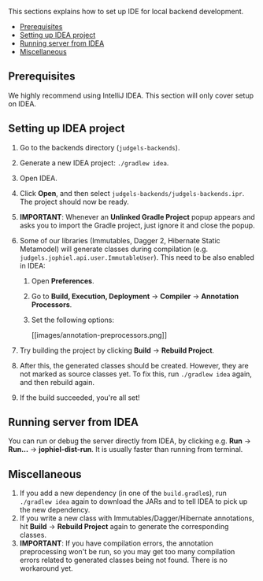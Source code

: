 This sections explains how to set up IDE for local backend development.

- [Prerequisites](#prerequisites)
- [Setting up IDEA project](#setting-up-idea-project)
- [Running server from IDEA](#running-server-from-idea)
- [Miscellaneous](#miscellaneous)

## Prerequisites

We highly recommend using IntelliJ IDEA. This section will only cover setup on IDEA.

## Setting up IDEA project

1. Go to the backends directory (`judgels-backends`).
1. Generate a new IDEA project: `./gradlew idea`.
1. Open IDEA.
1. Click **Open**, and then select `judgels-backends/judgels-backends.ipr`. The project should now be ready.
1. **IMPORTANT**: Whenever an **Unlinked Gradle Project** popup appears and asks you to import the Gradle project, just ignore it and close the popup.
1. Some of our libraries (Immutables, Dagger 2, Hibernate Static Metamodel) will generate classes during compilation (e.g. `judgels.jophiel.api.user.ImmutableUser`). This need to be also enabled in IDEA:
   1. Open **Preferences**.
   1. Go to **Build, Execution, Deployment** -> **Compiler** -> **Annotation Processors**.
   1. Set the following options:

      [[images/annotation-preprocessors.png]]

1. Try building the project by clicking **Build** -> **Rebuild Project**.
1. After this, the generated classes should be created. However, they are not marked as source classes yet. To fix this, run `./gradlew idea` again, and then rebuild again.
1. If the build succeeded, you're all set!

## Running server from IDEA

You can run or debug the server directly from IDEA, by clicking e.g. **Run** -> **Run...** -> **jophiel-dist-run**. It is usually faster than running from terminal.

## Miscellaneous

1. If you add a new dependency (in one of the `build.gradle`s), run `./gradlew idea` again to download the JARs and to tell IDEA to pick up the new dependency.
1. If you write a new class with Immutables/Dagger/Hibernate annotations, hit **Build** -> **Rebuild Project** again to generate the corresponding classes.
1. **IMPORTANT**: If you have compilation errors, the annotation preprocessing won't be run, so you may get too many compilation errors related to generated classes being not found. There is no workaround yet.
